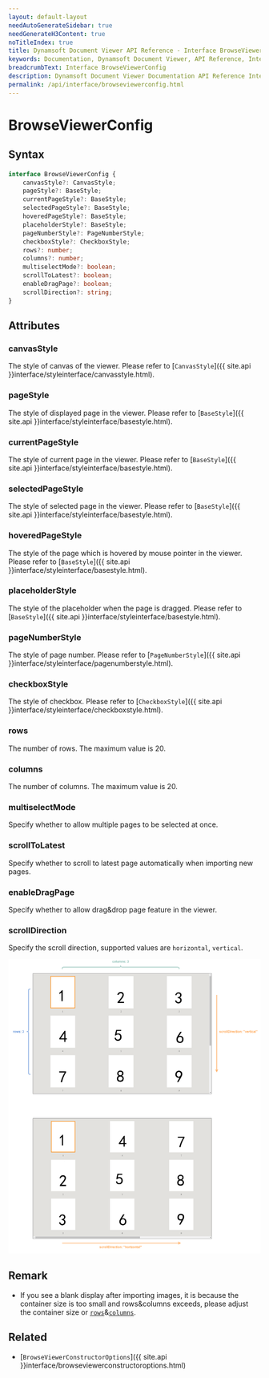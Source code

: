 ```yaml
---
layout: default-layout
needAutoGenerateSidebar: true
needGenerateH3Content: true
noTitleIndex: true
title: Dynamsoft Document Viewer API Reference - Interface BrowseViewerConfig
keywords: Documentation, Dynamsoft Document Viewer, API Reference, Interface BrowseViewerConfig
breadcrumbText: Interface BrowseViewerConfig
description: Dynamsoft Document Viewer Documentation API Reference Interface BrowseViewerConfig Page
permalink: /api/interface/browseviewerconfig.html
---
```


# BrowseViewerConfig

## Syntax

```typescript
interface BrowseViewerConfig {
    canvasStyle?: CanvasStyle;
    pageStyle?: BaseStyle;
    currentPageStyle?: BaseStyle;
    selectedPageStyle?: BaseStyle;
    hoveredPageStyle?: BaseStyle;
    placeholderStyle?: BaseStyle;
    pageNumberStyle?: PageNumberStyle;
    checkboxStyle?: CheckboxStyle;
    rows?: number;
    columns?: number; 
    multiselectMode?: boolean; 
    scrollToLatest?: boolean;
    enableDragPage?: boolean;
    scrollDirection?: string; 
}
```

## Attributes

### canvasStyle

The style of canvas of the viewer. Please refer to [`CanvasStyle`]({{ site.api }}interface/styleinterface/canvasstyle.html).

### pageStyle

The style of displayed page in the viewer. Please refer to [`BaseStyle`]({{ site.api }}interface/styleinterface/basestyle.html).

### currentPageStyle

The style of current page in the viewer. Please refer to [`BaseStyle`]({{ site.api }}interface/styleinterface/basestyle.html).

### selectedPageStyle

The style of selected page in the viewer. Please refer to [`BaseStyle`]({{ site.api }}interface/styleinterface/basestyle.html).

### hoveredPageStyle

The style of the page which is hovered by mouse pointer in the viewer. Please refer to [`BaseStyle`]({{ site.api }}interface/styleinterface/basestyle.html).

### placeholderStyle

The style of the placeholder when the page is dragged. Please refer to [`BaseStyle`]({{ site.api }}interface/styleinterface/basestyle.html).

### pageNumberStyle

The style of page number. Please refer to [`PageNumberStyle`]({{ site.api }}interface/styleinterface/pagenumberstyle.html).

### checkboxStyle

The style of checkbox. Please refer to [`CheckboxStyle`]({{ site.api }}interface/styleinterface/checkboxstyle.html).

### rows

The number of rows. The maximum value is 20.

### columns

The number of columns. The maximum value is 20.

### multiselectMode

Specify whether to allow multiple pages to be selected at once.

### scrollToLatest

Specify whether to scroll to latest page automatically when importing new pages.

### enableDragPage

Specify whether to allow drag&drop page feature in the viewer.

### scrollDirection

Specify the scroll direction, supported values are `horizontal`, `vertical`.

![scrollDirection BrowseViewer](/assets/imgs/scrollDirection-browse.png)

## Remark

- If you see a blank display after importing images, it is because the container size is too small and rows&columns exceeds, please adjust the container size or [`rows`](#rows)&[`columns`](#columns).

## Related

- [`BrowseViewerConstructorOptions`]({{ site.api }}interface/browseviewerconstructoroptions.html)